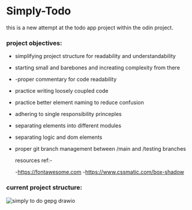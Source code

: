 # Simply-Todo
this is a new attempt at the todo app project within the odin project.

### project objectives:

- simplifying project structure for readability and understandability
- starting small and barebones and increating complexity from there
- -proper commentary  for code readability
- practice writing loosely coupled code 
- practice better element naming to reduce confusion
- adhering to single responsibility princeples
- separating elements into different modules
- separating logic and dom elements
- proper git branch management between /main and /testing branches

  resources ref:-

  -https://fontawesome.com
  -https://www.cssmatic.com/box-shadow
  
### current project structure:

![simply to do gepg drawio](https://github.com/user-attachments/assets/ba142ad6-1622-45e7-9dde-80c3256c29ed)
